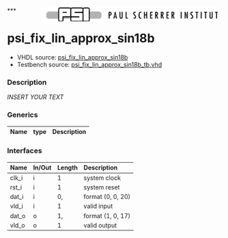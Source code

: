 <img align="right" src="../doc/psi_logo.png">
***

# psi_fix_lin_approx_sin18b
 - VHDL source: [psi_fix_lin_approx_sin18b](../hdl/psi_fix_lin_approx_sin18b.vhd)
 - Testbench source: [psi_fix_lin_approx_sin18b_tb.vhd](../testbench/psi_fix_lin_approx_sin18b_tb.vhd)

### Description
*INSERT YOUR TEXT*

### Generics
| Name   | type   | Description   |
|--------|--------|---------------|

### Interfaces
| Name   | In/Out   | Length   | Description       |
|:-------|:---------|:---------|:------------------|
| clk_i  | i        | 1        | system clock      |
| rst_i  | i        | 1        | system reset      |
| dat_i  | i        | 0,       | format (0, 0, 20) |
| vld_i  | i        | 1        | valid input       |
| dat_o  | o        | 1,       | format (1, 0, 17) |
| vld_o  | o        | 1        | valid output      |